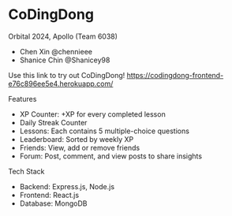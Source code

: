 # CoDingDong
Orbital 2024, Apollo (Team 6038)
- Chen Xin @chennieee
- Shanice Chin @Shanicey98

Use this link to try out CoDingDong! 
https://codingdong-frontend-e76c896ee5e4.herokuapp.com/

Features
- XP Counter: +XP for every completed lesson
- Daily Streak Counter
- Lessons: Each contains 5 multiple-choice questions
- Leaderboard: Sorted by weekly XP
- Friends: View, add or remove friends
- Forum: Post, comment, and view posts to share insights

Tech Stack
- Backend: Express.js, Node.js
- Frontend: React.js
- Database: MongoDB


